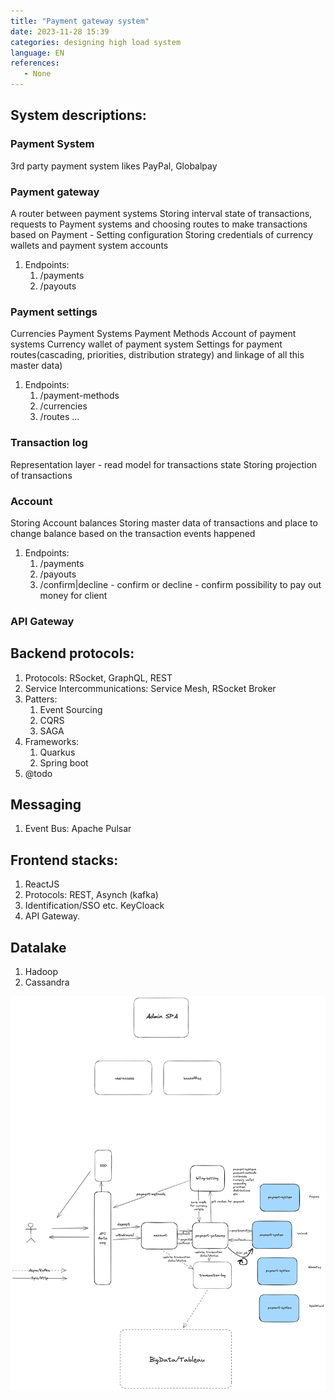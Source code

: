 ```yaml
---
title: "Payment gateway system"
date: 2023-11-28 15:39
categories: designing high load system
language: EN
references:
   - None
---
```

## System descriptions:

### Payment System
3rd party payment system likes PayPal, Globalpay 


### Payment gateway
A router between payment systems
Storing interval state of transactions, requests to Payment systems and choosing routes to make transactions based on Payment - Setting configuration
Storing credentials of currency wallets and payment system accounts
1. Endpoints:
   1. /payments
   2. /payouts

### Payment settings
Currencies
Payment Systems
Payment Methods
Account of payment systems
Currency wallet of payment system
Settings for payment routes(cascading, priorities, distribution strategy)
and linkage of all this master data)

1. Endpoints:
   1. /payment-methods
   2. /currencies
   3. /routes
...


### Transaction log
Representation layer - read model for transactions state
Storing projection of transactions

### Account 
Storing Account balances
Storing master data of transactions and place to change balance based on the transaction events happened

1. Endpoints:
	1. /payments
	2. /payouts
	3. /confirm|decline - confirm or decline - confirm possibility to pay out money for client

### API Gateway 
	


## Backend protocols:
1. Protocols: RSocket, GraphQL, REST
2. Service Intercommunications: Service Mesh, RSocket Broker
3. Patters:
	1. Event Sourcing
	2. CQRS
	3. SAGA
4. Frameworks:
	1. Quarkus
	2. Spring boot
5. @todo

## Messaging 
1. Event Bus: Apache Pulsar

## Frontend stacks:
1. ReactJS
2. Protocols: REST, Asynch (kafka)
2. Identification/SSO etc. KeyCloack
3. API Gateway. 

## Datalake
1. Hadoop
2. Cassandra 

	
	
![Payment gateway highlevel view](payment-gateway-2.png)